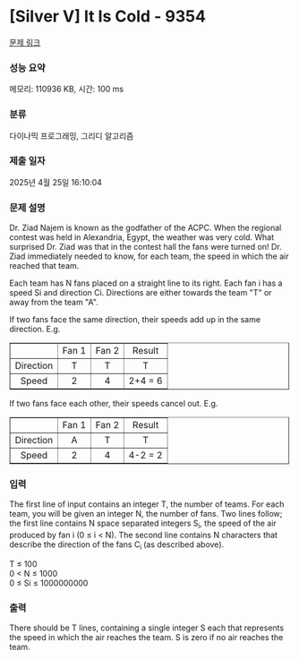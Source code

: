 # [Silver V] It Is Cold - 9354 

[문제 링크](https://www.acmicpc.net/problem/9354) 

### 성능 요약

메모리: 110936 KB, 시간: 100 ms

### 분류

다이나믹 프로그래밍, 그리디 알고리즘

### 제출 일자

2025년 4월 25일 16:10:04

### 문제 설명

<p>Dr. Ziad Najem is known as the godfather of the ACPC. When the regional contest was held in Alexandria, Egypt, the weather was very cold. What surprised Dr. Ziad was that in the contest hall the fans were turned on! Dr. Ziad immediately needed to know, for each team, the speed in which the air reached that team.</p>

<p>Each team has N fans placed on a straight line to its right. Each fan i has a speed Si and direction Ci. Directions are either towards the team "T" or away from the team "A".</p>

<p>If two fans face the same direction, their speeds add up in the same direction. E.g.</p>

<table border="1" cellpadding="1" cellspacing="1" style="width:500px">
	<tbody>
		<tr>
			<td style="text-align: center;"> </td>
			<td style="text-align: center;">Fan 1</td>
			<td style="text-align: center;">Fan 2</td>
			<td style="text-align: center;">Result</td>
		</tr>
		<tr>
			<td style="text-align: center;">Direction</td>
			<td style="text-align: center;">T</td>
			<td style="text-align: center;">T</td>
			<td style="text-align: center;">T</td>
		</tr>
		<tr>
			<td style="text-align: center;">Speed</td>
			<td style="text-align: center;">2</td>
			<td style="text-align: center;">4</td>
			<td style="text-align: center;">2+4 = 6</td>
		</tr>
	</tbody>
</table>

<p>If two fans face each other, their speeds cancel out. E.g.</p>

<div>
<table border="1" cellpadding="1" cellspacing="1" style="width:500px">
	<tbody>
		<tr>
			<td style="text-align: center;"> </td>
			<td style="text-align: center;">Fan 1</td>
			<td style="text-align: center;">Fan 2</td>
			<td style="text-align: center;">Result</td>
		</tr>
		<tr>
			<td style="text-align: center;">Direction</td>
			<td style="text-align: center;">A</td>
			<td style="text-align: center;">T</td>
			<td style="text-align: center;">T</td>
		</tr>
		<tr>
			<td style="text-align: center;">Speed</td>
			<td style="text-align: center;">2</td>
			<td style="text-align: center;">4</td>
			<td style="text-align: center;">4-2 = 2</td>
		</tr>
	</tbody>
</table>
</div>

### 입력 

 <p>The first line of input contains an integer T, the number of teams. For each team, you will be given an integer N, the number of fans. Two lines follow; the first line contains N space separated integers S<sub>i</sub>, the speed of the air produced by fan i (0 ≤ i < N). The second line contains N characters that describe the direction of the fans C<sub>i </sub>(as described above).</p>

<p>T ≤ 100<br>
0 < N ≤ 1000<br>
0 ≤ Si ≤ 1000000000</p>

### 출력 

 <p>There should be T lines, containing a single integer S each that represents the speed in which the air reaches the team. S is zero if no air reaches the team.</p>

